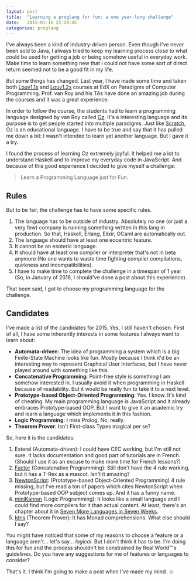 ```yaml
---
layout: post
title:  "Learning a proglang for fun: a one year-long challenge"
date:   2015-01-16 22:29:45
categories: proglang
---
```


I've always been a kind of industry-driven person. Even though I've never been sold to Java, I always tried to keep my learning process close to what could be used for getting a job or being somehow useful in everyday work. Make time to learn something new that I could not have some sort of direct return seemed not to be a good fit in my life.

But some things has changed. Last year, I have made some time and taken both [Louv1.1x][louv1.1x] and [Louv1.2x][louv1.2x] courses at EdX on Paradigms of Computer Programming. Prof. van Roy and his TAs have done an amazing job during the courses and it was a great experience.

In order to follow the course, the students had to learn a programming language designed by van Roy called [Oz][mozart-system]. It's a interesting language and its purpose is to get people started into multiple paradigms. Just like [Scratch][scratch], Oz is an educational language. I have to be true and say that it has pulled me down a bit: I wasn't intended to learn yet another language. But I gave it a try.

I found the process of learning Oz extremely joyful. It helped me a lot to understand Haskell and to improve my everyday code in JavaScript. And because of this good experience I decided to give myself a challenge:

> Learn a Programming Language just for Fun.

Rules
----

But to be fair, the challenge has to have some specific rules.

1. The language has to be outside of industry. Absolutely no one (or just a very few) company is running something written in this lang in production. So that, Haskell, Erlang, Elixir, OCaml are automatically out.
2. The language should have at least one eccentric feature.
3. It cannot be an esoteric language.
4. It should have at least one compiler or interpreter that's not in beta anymore (No one wants to waste time fighting compiler compilations, quirkness and incompatibilities).
5. I have to make time to complete the challenge in a timespan of 1 year (So, in January of 2016, I should've done a post about this experience).

That been said, I got to choose my programming language for the challenge.

Candidates
---

I've made a list of the candidates for 2015. Yes, I still haven't chosen. First of all, I have some inherently interests in some features I always want to learn about:

- **Automata-driven**:
	The idea of programming a system which is a big Finite-State Machine looks like fun. Mostly because I think it'd be an interesting way to represent Graphical User Interfaces, but I have never played around with something like this.
- **Concatenative Programming**:
	  Point-free style is something I am somehow interested in. I usually avoid it when programming in Haskell because of readability. But it would be really fun to take it to a next level.
- **Prototype-based Object-Oriented Programming**:
	Yes. I know. It's kind of cheating. My main programming language is JavaScript and it already embraces Prototype-based OOP. But I want to give it an academic try and learn a language which implements it in this fashion.
- **Logic Programming**:
	I miss Prolog. No, really.
- **Theorem Prover**:
	Isn't First-class Types magical per se?

So, here it is the candidates:

1. Esterel (Automata-driven):
	I could have CEC working, but I'm still not sure. It lacks documentation and good part of tutorials are in French. (Should I use it as an excuse to make more time for French lessons?)
2. [Factor][factor] (Concatenative Programming):
	Still don't have the 4 rule working, but it has a T-Rex as a mascot. Isn't it amazing?
3. [NewtonScript][ns]: (Prototype-based Object-Oriented Programming)
	4 rule missing, but I've read a ton of papers which cites NewtonScript when Prototype-based OOP subject comes up. And it has a funny name.
2. [miniKanren][minik] (Logic Programming):
	It looks like a small language and I could find more compilers for it than actual content. At least, there's an chapter about it in [Seven More Languages in Seven Weeks][7in7].
3. [Idris][idris] (Theorem Prover):
    It has Monad comprehensions. What else should I say?

You might have noticed that some of my reasons to choose a feature or a language aren't... let's say... *logical*. But I don't think it has to be. I'm doing this for fun and the process shouldn't be constrained by Real World™'s guidelines. Do you have any suggestions for me of features or languages to consider?

That's it. I think I'm going to make a post when I've made my mind. ☺

[louv1.1x]: https://www.edx.org/course/paradigms-computer-programming-louvainx-louv1-1x
[louv1.2x]: https://www.edx.org/course/paradigms-computer-programming-louvainx-louv1-2x
[mozart-system]: http://mozart.github.io/
[7in7]: https://pragprog.com/book/7lang/seven-more-languages-in-seven-weeks
[factor]: http://factorcode.org/
[ns]: http://newtonscript.org/
[minik]: http://minikanren.org/
[idris]: http://www.idris-lang.org/
[scratch]: http://scratch.mit.edu/

